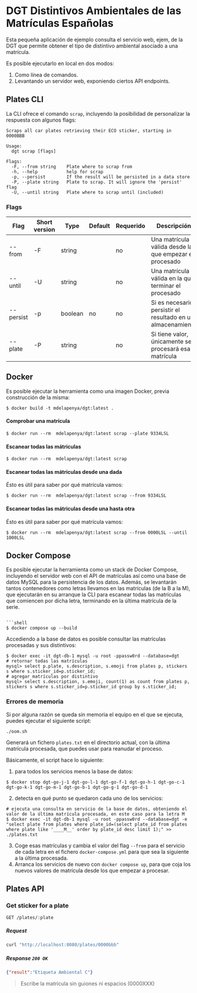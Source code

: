 # DGT Distintivos Ambientales de las Matrículas Españolas

Esta pequeña aplicación de ejemplo consulta el servicio web, ejem, de la DGT que permite obtener el tipo de distintivo ambiental asociado a una matrícula.

Es posible ejecutarlo en local en dos modos:
1. Como línea de comandos.
2. Levantando un servidor web, exponiendo ciertos API endpoints.

## Plates CLI

La CLI ofrece el comando `scrap`, incluyendo la posibilidad de personalizar la respuesta con algunos flags:

```shell
Scraps all car plates retrieving their ECO sticker, starting in 0000BBB

Usage:
  dgt scrap [flags]

Flags:
  -F, --from string    Plate where to scrap from
  -h, --help           help for scrap
  -p, --persist        If the result will be persisted in a data store
  -P, --plate string   Plate to scrap. It will ignore the 'persist' flag
  -U, --until string   Plate where to scrap until (included)
```

### Flags

| Flag      | Short version | Type    | Default | Requerido | Descripción                                                 |
| --------- | --------------| ------- | --------| --------- | ----------------------------------------------------------- |
| --from    | -F            | string  |         | no        | Una matrícula válida desde la que empezar el procesado      |
| --until   | -U            | string  |         | no        | Una matrícula válida en la que terminar el procesado      |
| --persist | -p            | boolean | no      | no        | Si es necesario persistir el resultado en un almacenamiento |
| --plate   | -P            | string  |         | no        | Si tiene valor, únicamente se procesará esa matrícula       |

## Docker
Es posible ejecutar la herramienta como una imagen Docker, previa construcción de la misma:

```shell
$ docker build -t mdelapenya/dgt:latest .
```

#### Comprobar una matrícula
```shell
$ docker run --rm  mdelapenya/dgt:latest scrap --plate 9334LSL
```

#### Escanear todas las mátriculas
```shell
$ docker run --rm  mdelapenya/dgt:latest scrap
```

#### Escanear todas las mátriculas desde una dada
Ésto es útil para saber por qué matrícula vamos:
```shell
$ docker run --rm  mdelapenya/dgt:latest scrap --from 9334LSL
```

#### Escanear todas las mátriculas desde una hasta otra
Ésto es útil para saber por qué matrícula vamos:
```shell
$ docker run --rm  mdelapenya/dgt:latest scrap --from 0000LSL --until 1000LSL
```

## Docker Compose
Es posible ejecutar la herramienta como un stack de Docker Compose, incluyendo el servidor web con el API de matrículas así como una base de datos MySQL para la persistencia de los datos. Además, se levantarán tantos contenedores como letras llevamos en las matrículas (de la B a la M), que ejecutarán en su arranque la CLI para escanear todas las matrículas que comiencen por dicha letra, terminando en la última matrícula de la serie.

```shell

```shell
$ docker compose up --build
```

Accediendo a la base de datos es posible consultar las matrículas procesadas y sus distintivos:

```shell
$ docker exec -it dgt-db-1 mysql -u root -ppassw0rd --database=dgt
# retornar todas las matrículas
mysql> select p.plate, s.description, s.emoji from plates p, stickers s where s.sticker_id=p.sticker_id;
# agregar matrículas por distintivo
mysql> select s.description, s.emoji, count(1) as count from plates p, stickers s where s.sticker_id=p.sticker_id group by s.sticker_id;
```

### Errores de memoria

Si por alguna razón se queda sin memoria el equipo en el que se ejecuta, puedes ejecutar el siguiente script:
  
```shell
./oom.sh
```

Generará un fichero `plates.txt` en el directorio actual, con la última matrícula procesada, que puedes usar para reanudar el proceso.

Básicamente, el script hace lo siguiente:

1. para todos los servicios menos la base de datos:

```shell 
$ docker stop dgt-go-j-1 dgt-go-l-1 dgt-go-f-1 dgt-go-h-1 dgt-go-c-1 dgt-go-k-1 dgt-go-m-1 dgt-go-b-1 dgt-go-g-1 dgt-go-d-1
```

2. detecta en qué punto se quedaron cada uno de los servicios:

```shell
# ejecuta una consulta en servicio de la base de datos, obteniendo el valor de la última matrícula procesada, en este caso para la letra M
$ docker exec -it dgt-db-1 mysql -u root -ppassw0rd --database=dgt -e "select plate from plates where plate_id=(select plate_id from plates where plate like '____M__' order by plate_id desc limit 1);" >> ./plates.txt
```

3. Coge esas matrículas y cambia el valor del flag `--from` para el servicio de cada letra en el fichero `docker-compose.yml` para que sea la siguiente a la última procesada.
4. Arranca los servicios de nuevo con `docker compose up`, para que coja los nuevos valores de matrícula desde los que empezar a procesar.

## Plates API

### Get sticker for a plate

```http
GET /plates/:plate
```

##### Request

```bash
curl "http://localhost:8080/plates/0000bbb"
```

##### Response `200 OK`

```json
{"result":"Etiqueta Ambiental C"}
```

> Escribe la matrícula sin guiones ni espacios (0000XXX)
